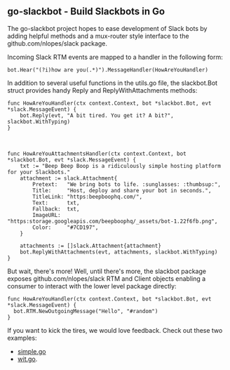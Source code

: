 ## go-slackbot - Build Slackbots in Go

The go-slackbot project hopes to ease development of Slack bots by adding helpful
methods and a mux-router style interface to the github.com/nlopes/slack package.

Incoming Slack RTM events are mapped to a handler in the following form:

	bot.Hear("(?i)how are you(.*)").MessageHandler(HowAreYouHandler)

In addition to several useful functions in the utils.go file, the slackbot.Bot struct provides handy Reply and ReplyWithAttachments methods:

	func HowAreYouHandler(ctx context.Context, bot *slackbot.Bot, evt *slack.MessageEvent) {
		bot.Reply(evt, "A bit tired. You get it? A bit?", slackbot.WithTyping)
	}
&nbsp;

	func HowAreYouAttachmentsHandler(ctx context.Context, bot *slackbot.Bot, evt *slack.MessageEvent) {
		txt := "Beep Beep Boop is a ridiculously simple hosting platform for your Slackbots."
		attachment := slack.Attachment{
			Pretext:   "We bring bots to life. :sunglasses: :thumbsup:",
			Title:     "Host, deploy and share your bot in seconds.",
			TitleLink: "https:beepboophq.com/",
			Text:      txt,
			Fallback:  txt,
			ImageURL:  "https:storage.googleapis.com/beepboophq/_assets/bot-1.22f6fb.png",
			Color:     "#7CD197",
		}

		attachments := []slack.Attachment{attachment}
		bot.ReplyWithAttachments(evt, attachments, slackbot.WithTyping)
	}
  
But wait, there's more! Well, until there's more, the slackbot package exposes github.com/nlopes/slack RTM and Client objects enabling a consumer to interact with the lower level package directly:

    func HowAreYouHandler(ctx context.Context, bot *slackbot.Bot, evt *slack.MessageEvent) {
      bot.RTM.NewOutgoingMessage("Hello", "#random")
    }


If you want to kick the tires, we would love feedback. Check out these two examples:

- [simple.go](https://github.com/BeepBoopHQ/go-slackbot/blob/master/examples/simple/simple.go)
- [wit.go](https://github.com/BeepBoopHQ/go-slackbot/blob/master/examples/wit/wit.go).
